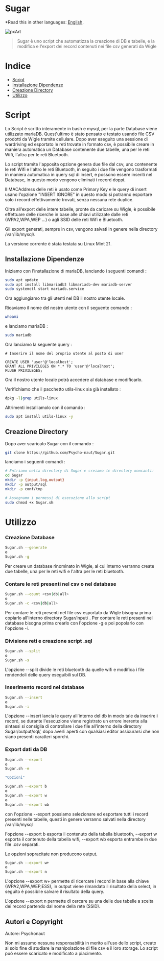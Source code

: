 # Sugar

*Read this in other languages: [English](README.EN.md).

![pxArt](https://user-images.githubusercontent.com/54377521/234706539-a601fed6-0a9e-441a-88a9-bacd4023848c.png)
> Sugar è uno script che automatizza la creazione di DB e tabelle, e la modifica e l'export dei record contenuti nei file csv generati da Wigle


# Indice

- [Script](#script)
- [Installazione Dipendenze](#installazione-dipendenze)
- [Creazione Directory](#creazione-directory)
- [Utilizzo](#utilizzo)

# Script

Lo Script è scritto interamente in bash e mysql, per la parte Database viene utilizzato mariaDB.
Quest'ultimo è stato pensato e testato usando file CSV prodotti da Wigle tramite cellulare.
Dopo aver eseguito una sessione di wardriving ed esportato le reti trovate in formato csv, è possibile creare in maniera automatica un Database contenente due tabelle, una per le reti Wifi, l'altra per le reti Bluetooth.

Lo script tramite l'apposita opzione genera due file dal csv, uno contenente le reti Wifi e l'altro le reti Bluetooth, in seguito i due file vengono trasformati in maniera automatica in query sql di insert, e possono essere inseriti nel Database, in questo modo vengono eliminati i record doppi.

Il MACAddress delle reti è usato come Primary Key e le query di insert usano l'opzione "INSERT IGNORE" in questo modo si potranno esportare solo i record effettivamente trovati, senza nessuna rete duplice.

Oltre all'export delle intere tabelle, pronte da caricare su Wigle, è possibile effettuare delle ricerche in base alle chiavi utilizzate dalle reti (WPA2,WPA,WEP ...) o agli SSID delle reti Wifi e Bluetooth.

Gli export generati, sempre in csv, vengono salvati in genere nella directory /var/lib/mysql/.

La versione corrente è stata testata su Linux Mint 21.

## Installazione Dipendenze

Iniziamo con l'installazione di mariaDB, lanciando i seguenti comandi : 

```bash
sudo apt update
sudo apt install libmariadb3 libmariadb-dev mariadb-server
sudo systemctl start mariadb.service
```
Ora aggiungiamo tra gli utenti nel DB il nostro utente locale.

Ricaviamo il nome del nostro utente con il seguente comando :
```bash
whoami
```
e lanciamo mariaDB : 
```bash
sudo mariadb
```

Ora lanciamo la seguente query :

```mysql
# Inserire il nome del proprio utente al posto di user

CREATE USER 'user'@'localhost';
GRANT ALL PRIVILEGES ON *.* TO 'user'@'localhost';
FLUSH PRIVILEGES;
```

Ora il nostro utente locale potrà accedere al database e modificarlo.

Verifichiamo che il pacchetto utils-linux sia già installato : 

```bash
dpkg -l|grep utils-linux
```
Altrimenti installiamolo con il comando : 

```bash
sudo apt install utils-linux -y
```


## Creazione Directory

Dopo aver scaricato Sugar con il comando :

```bash
git clone https://github.com/Psycho-naut/Sugar.git
```

lanciamo i seguenti comandi :

```bash
# Entriamo nella directory di Sugar e creiamo le directory mancanti:
cd Sugar
mkdir -p {input,log,output}
mkdir -p output/sql
mkdir -p conf/tmp

# Assegnamo i permessi di esecuzione allo script 
sudo chmod +x Sugar.sh
```

# Utilizzo

### Creazione Database

```bash
Sugar.sh --generate
o
Sugar.sh -g
```
Per creare un database rinominato in Wigle, al cui interno verranno create due tabelle, una per le reti wifi e l'altra per le reti bluetooth.

### Contare le reti presenti nel csv o nel database

```bash
Sugar.sh --count <csv|db|all>
o
Sugar.sh -c <csv|db|all>
```
Per contare le reti presenti nel file csv esportato da Wigle bisogna prima copiarlo all'interno directory Sugar/input/ .
Per contare le reti presenti nel database bisogna prima crearlo con l'opzione -g e poi popolarlo con l'opzione -i.

### Divisione reti e creazione script .sql 

```bash
Sugar.sh --split
o
Sugar.sh -s
```
L'opzione --split divide le reti bluetooth da quelle wifi e modifica i file rendendoli delle query eseguibili sul DB.

### Inserimento record nel database

```bash
Sugar.sh --insert
o
Sugar.sh -i
```
L'opzione --insert lancia le query all'interno del db in modo tale da inserire i record, se durante l'esecuzione viene registrato un errore inerente alla sintassi si consiglia di controllare i due file all'interno della directory Sugar/output/sql/, dopo averli aperti con qualsiasi editor assicurarsi che non siano presenti caratteri sporchi.

### Export dati da DB

```bash
Sugar.sh --export
o
Sugar.sh -e

"Opzioni"

Sugar.sh --export b
o
Sugar.sh --export w
o
Sugar.sh --export wb

```
con l'opzione --export possiamo selezionare ed esportare tutti i record presenti nelle tabelle, questi in genere verranno salvati nella directory /var/lib/mysql

l'opzione --export b esporta il contenuto della tabella bluetooth, --export w esporta il contenuto della tabella wifi, --export wb esporta entrambe in due file .csv separati.

Le opzioni sopracitate non producono output.

```bash
Sugar.sh --export w+
o
Sugar.sh --export n
```

L'opzione --export w+ permette di ricercare i record in base alla chiave (WPA2,WPA,WEP,ESS), in output viene rimandato il risultato della select, in seguito è possibile salvare il risultato della query.

L'opzione --export n permette di cercare su una delle due tabelle a scelta dei record partendo dal nome della rete (SSID).


## Autori e Copyright

Autore: Psychonaut

Non mi assumo nessuna responsabilità in merito all'uso dello script, creato al solo fine di studiare la manipolazione di file csv e il loro storage.
Lo script può essere scaricato e modificato a piacimento.
